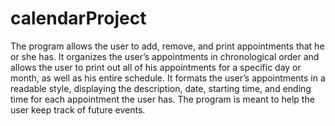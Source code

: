 # calendarProject
The program allows the user to add, remove, and print appointments that he or she has. It organizes the user’s appointments in chronological order and allows the user to print out all of his appointments for a specific day or month, as well as his entire schedule. It formats the user’s appointments in a readable style, displaying the description, date, starting time, and ending time for each appointment the user has. The program is meant to help the user keep track of future events.

